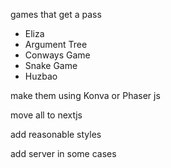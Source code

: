 
games that get a pass
- Eliza
- Argument Tree
- Conways Game
- Snake Game
- Huzbao

make them using Konva or Phaser js

move all to nextjs


add reasonable styles

add server in some cases
